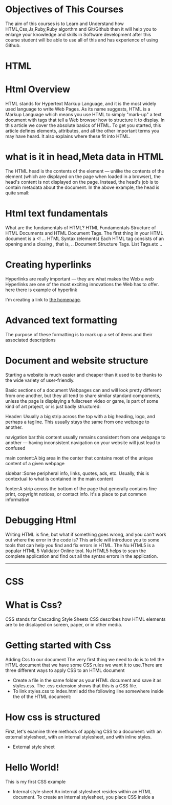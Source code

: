# Objectives of This Courses
The aim of this courses is to Learn and Understand how HTML,Css,Js,Ruby,Ruby algorthm
and Git/Github then it will help you to enlarge your knowledge and skills in Software development after this course student will be able to use all of this and has experience of using Github.

# HTML
# Html Overview
HTML stands for Hypertext Markup Language, and it is the most widely used language to write Web Pages. As its name suggests, HTML is a Markup Language which means you use HTML to simply "mark-up" a text document with tags that tell a Web browser how to structure it to display.
In this article we cover the absolute basics of HTML. To get you started, this article defines elements, attributes, and all the other important terms you may have heard. It also explains where these fit into HTML.
# what is it in head,Meta data in HTML
The HTML head is the contents of the <head> element — unlike the contents of the <body> element (which are displayed on the page when loaded in a browser), the head's content is not displayed on the page. Instead, the head's job is to contain metadata about the document. In the above example, the head is quite small:
<head>
  <meta charset="utf-8">
  <title>My test page</title>
</head>

# Html text fundamentals
What are the fundamentals of HTML?
HTML Fundamentals
Structure of HTML Documents and HTML Document Tags.
 The first thing in your HTML document is a <! ...
HTML Syntax (elements) Each HTML tag consists of an opening and a closing , that is, <name> ..
Document Structure Tags.
List Tags.etc ..
# Creating hyperlinks
Hyperlinks are really important — they are what makes the Web a web
Hyperlinks are one of the most exciting innovations the Web has to offer. 
here there is example of hyperlink
<p>I'm creating a link to
<a href="https:www.diveintocode.jp">the homepage</a>.
</p>

# Advanced text formatting
The purpose of these formatting is to mark up a set of items and their associated descriptions
# Document and website structure
Starting a website is much easier and cheaper than it used to be thanks to the wide variety of user-friendly.

Basic sections of a document
Webpages can and will look pretty different from one another, but they all tend to share similar standard components, unless the page is displaying a fullscreen video or game, is part of some kind of art project, or is just badly structured:

Header: Usually a big strip across the top with a big heading, logo, and perhaps a tagline. This usually stays the same from one webpage to another.

navigation bar:this content usually remains consistent from one webpage to another — having inconsistent navigation on your website will just lead to confused

main content:A big area in the center that contains most of the unique content of a given webpage

sidebar :Some peripheral info, links, quotes, ads, etc. Usually, this is contextual to what is contained in the main content 

footer:A strip across the bottom of the page that generally contains fine print, copyright notices, or contact info. It's a place to put common information
# Debugging Html
Writing HTML is fine, but what if something goes wrong, and you can't work out where the error in the code is? This article will introduce you to some tools that can help you find and fix errors in HTML.
The Nu HTML5 is a popular HTML 5 Validator Online tool. Nu HTML5 helps to scan the complete application and find out all the syntax errors in the application.
 
------------------------------------------------------------------------------------------------
# CSS
# What is Css?
CSS stands for Cascading Style Sheets
CSS describes how HTML elements are to be displayed on screen, paper, or in other media.
# Getting started with Css
Adding Css to our document
The very first thing we need to do is to tell the HTML document that we have some CSS rules we want it to use.There are three different ways to apply CSS to an HTML document 

- Create a file in the same folder as your HTML document and save it as styles.css. The .css extension shows that this is a CSS file.
- To link styles.css to index.html add the following line somewhere inside the <head> of the HTML document:
<link rel="stylesheet" href="styles.css">

# How css is structured
First, let's examine three methods of applying CSS to a document: with an external stylesheet, with an internal stylesheet, and with inline styles.

- External style sheet
<html>
  <head>
    <meta charset="utf-8">
    <title>My CSS experiment</title>
    <link rel="stylesheet" href="styles.css">
  </head>
  <body>
    <h1>Hello World!</h1>
    <p>This is my first CSS example</p>
  </body>
</html>

- Internal style sheet
An internal stylesheet resides within an HTML document. To create an internal stylesheet, you place CSS inside a <style> element contained inside the HTML <head>
<html>
  <head>
    <meta charset="utf-8">
    <title>My CSS experiment</title>
    <style>
      h1 {
        color: blue;
        background-color: yellow;
        border: 1px solid black;
      }

      p {
        color: red;
      }
    </style>
  </head>
  <body>
    <h1>Hello World!</h1>
    <p>This is my first CSS example</p>
  </body>
</html>

- Inline style sheet
<html>
  <head>
    <meta charset="utf-8">
    <title>My CSS experiment</title>
  </head>
  <body>
    <h1 style="color: blue;background-color: yellow;border: 1px solid black;">Hello World!</h1>
    <p style="color:red;">This is my first CSS example</p>
  </body>
</html>

# How Css works?
How does CSS actually work?
When a browser displays a document, it must combine the document's content with its style information. 
# Css building block
here there is css selector!
CSS selectors
There are a wide variety of CSS selectors available, allowing for fine-grained precision when selecting elements to style. In this article and its sub-articles, we'll run through the different types in great detail, seeing how they work. The sub-articles are as follows:
- Type, class, and ID selectors
- Attribute selectors
- Pseudo-classes and pseudo-elements
- Combinators
What is a selector?
You have met selectors already. A CSS selector is the first part of a CSS Rule.

h1 { 
  color: blue; 
} 

.special { 
  color: blue; 
} 
# Styling text
The CSS text-align property defines the horizontal text alignment for an HTML element:
<h1 style="text-align:center;">Centered Heading</h1>
<p style="text-align:center;">Centered paragraph.</p>

# Css Layout
a collection of popular layouts and patterns made with CSS
So that I collect most popular layouts and patterns that can be built with pure CSS.
They are powered by modern CSS features such as flexbox and CSS grid.

---------------------------------------------------------------------------------
# JS

# what is Javascript?
JavaScript is a text-based programming language used both on the client-side and server-side that allows you to make web pages interactive. Where HTML and CSS are languages that give structure and style to web pages, JavaScript gives web pages interactive elements that engage a user.

# Basic math in Javascript,Numbers and operators
JavaScript Math Object
Math.round() Math.round(x) returns the value of x rounded to its nearest integer: 
Math.pow() Math.pow(x, y) returns the value of x to the power of y:
Math.sqrt() Math.sqrt(x) returns the square root of x: 
There are four different types of calculation operators: arithmetic, comparison, text concatenation, and reference.
What is () called in math?
- This symbol is called an asterisk. In mathematics, we sometimes use it to mean multiplication, particularly with computers. For example, 5*3 = 5 times 3 = 15.

# Handling text and string in Javascript
Strings are dealt with similarly to numbers at first glance, but when you dig deeper you'll start to see some notable differences
- Creating a string
To start with, enter the following lines:
let string = 'The revolution will not be televised.';
string;
- If you don't do this, or miss one of the quotes, you'll get an error. Try entering the following lines:
let badString = This is a test;
let badString = 'This is a test;
let badString = This is a test';
# Useful string method

Strings as objects
Most things are objects in JavaScript. When you create a string, for example by using:
let string = 'This is my string';
Finding the length of a string
This is easy — you simply use the length property. Try entering the following lines:
let browserType = 'mozilla';
browserType.length;

# Array
JavaScript arrays are used to store multiple values in a single variable.
Example
var cars = ["Saab", "Volvo", "BMW"];

# What is an Array?
An array is a special variable, which can hold more than one value at a time.
If you have a list of items (a list of car names, for example), storing the cars in single variables could look like this:
var car1 = "Saab";
var car2 = "Volvo";
var car3 = "BMW";

# JavaScript Array Methods
Converting Arrays to Strings
The JavaScript method toString() converts an array to a string of (comma separated) array values.

Example
var fruits = ["Banana", "Orange", "Apple", "Mango"];
document.getElementById("demo").innerHTML = fruits.toString();
Result:
Banana,Orange,Apple,Mango

# Introducing Javascript Object
What is JavaScript Object Notation (JSON) and how can you put it to work? This concise guide helps busy IT professionals get up and running quickly with this popular data interchange format, and provides a deep understanding of how JSON works. 

# How do you declare an object in JavaScript?

Creating a JavaScript Object
There are different ways to create new objects: Define and create a single object, using an object literal. Define and create a single object, with the keyword new . Define an object constructor, and then create objects of the constructed type.

# Asynchrounous Javascript

Why study Asynchronous JavaScript?
Asynchronous JavaScript can be tricky even for experienced developers, but it’s part of what makes JavaScript such a powerful and efficient programming language.
# What is synchronous and asynchronous in JavaScript?

synchronous code is executed in sequence – each statement waits for the previous statement to finish before executing. Asynchronous code doesn't have to wait – your program can continue to run. You do this to keep your site or app responsive, reducing waiting time for the user.

------------------------------------------------------------------------------------------------
# Ruby
# Ruby Language Overview

Ruby is a general-purpose, interpreted programming language. Ruby is a true object-oriented programming language. Ruby is a server-side scripting language similar to Python and PERL. Ruby can be used to write Common Gateway Interface (CGI) scripts.
Dynamically typed
Interpreted
Can be modified at runtime
Object oriented
Blocks / lambdas / closures
Perl-like regular expressions
Closely tied to shell & OS
# Features of Ruby

Ruby is an open-source and is freely available on the Web, but it is subject to a license.
Ruby is a general-purpose, interpreted programming language.
Ruby is a true object-oriented programming language.
# Built-in Types
Numbers
42
Booleans
true
false
Strings
"apple"
'banana'
Symbols
:apple
Arrays
["apple", "banana"]
# Functions And loops

 while loop is a control flow statement that allows code to be executed repeatedly based on a given Boolean condition. 
Example:

filter_none
brightness_4
# Ruby program to illustrate 'while' loop 
  
# variable x 
x = 4
  
# using while loop  
# here condtional is x i.e. 4 
while x >= 1 
  
# statements to be executed 
  puts "GeeksforGeeks"
  x = x - 1
    
# while loop ends here 
end

# Classes and methods
a method provides functionality to an Object. A class method provides functionality to a class itself, while an instance method provides functionality to one instance of a class.

class Calculator
  def add(a,b)
    a + b
  end
end
# How Ruby Works with Databases
Using GEM files (Ruby Libraries)•Supported: MySQL, Oracle, Neo4J, DB2, SQLite, ODBC.
# Rails Architecture (Based on MVC)
MVC is a pattern for the architecture of a software application. It separates an application into the following components:
- Models for handling data and business logic
- Controllers for handling the user interface and application
- Views for handling graphical user interface objects and presentation
# How to install Ruby?
apt (Debian or Ubuntu)
Debian GNU/Linux and Ubuntu use the apt package manager. You can use it like this:

- sudo apt-get install ruby-full
- sudo yum install ruby
- sudo snap install ruby --classic
- sudo snap switch ruby --channel=2.3/stable
- sudo snap refresh

# Creating a project in ruby
Creating a New Rails Project. 
- Scaffolding the Application.
- Creating the Application Root View and Testing Functionality.
- Adding Validations.
- Adding Authentication.
- Create database
- Migrate database
- Starting server
-------------------------------------------------------------------------
# Ruby Algorthm

# Ruby Algorthm meaning and Understanding Flowchart
HOW TO USE IT?
- Process Flowchart is one of the most basic diagram you will meet. It is a great one to begin with since it is used to describe a high-level process of the whole system.
- Ruby Algorthm : An algorithm is a step by step procedure to solve logical and mathematical problems. A recipe is a good example of an algorithm because it says what must be done, step by step.
# Meaning of pseudocode and steps of using it in algorthm

It is a simpler version of a programming code in plain English which uses short phrases to write code for a program before it is implemented in a specific programming language.
# understanding and implementing bubble sort in ruby 

Bubble sort, sometimes referred to as sinking sort, is a simple sorting algorithm that repeatedly steps through the list, compares adjacent elements and swaps them if they are in the wrong order. 

def bubble_sort(array)
  array_length = array.size
  return array if array_length <= 1

  loop do
    # we need to create a variable that will be checked so that we don't run into an infinite loop scenario.
    swapped = false

    # subtract one because Ruby arrays are zero-index based
    (array_length-1).times do |i|
      if array[i] > array[i+1]
        array[i], array[i+1] = array[i+1], array[i]
        swapped = true
      end
    end

    break if not swapped
  end

  array
end

unsorted_array = [11,5,7,6,15]
p bubble_sort(unsorted_array)
Running ruby ruby-sorting.rb in the terminal produces the following:

[5, 6, 7, 11, 15]
# Error handling in algorthm

Error handling refers to the response and recovery procedures from error conditions present in a software application. In other words, it is the process comprised of anticipation, detection and resolution of application errors, programming errors or communication errors.
There are four main categories of errors:

Logical errors
Generated errors
Compile-time errors
Runtime errors
-----------------------------------------------------------------------------------
# Git/Github

# Purpose of Using Git
GitHub is a Git repository hosting service, but it adds many of its own features. While Git is a command line tool, GitHub provides a Web-based graphical interface. It also provides access control and several collaboration features, such as a wikis and basic task management tools for every project.

# What Is Git? and What Is GitHub?
Git is a version control system that lets you manage and keep track of your source code history. GitHub is a cloud-based hosting service that lets you manage Git repositories. 
# Installation of Git
Debian/Ubuntu
- Git packages are available using apt.
- It's a good idea to make sure you're running the latest version. To do so, Navigate to your command prompt shell and run the following command to make sure everything is up-to-date: sudo apt-get update.
- To install Git, run the following command: sudo apt-get install git-all.
- Once the command output has completed, you can verify the installation by typing: git version.
# Configuration of Git
As you read briefly in Getting Started, you can specify Git configuration settings with the git config command. One of the first things you did was set up your name and email address:
- git init
- git add .
- git config --global user.name "Ange benie"
- git config --global user.email angebenie@example.com
etc...
# Github
What is GitHub? GitHub is a code hosting platform for version control and collaboration. It lets you and others work together on projects from anywhere. This tutorial teaches you GitHub essentials like repositories, branches, commits, and Pull
# How To Get Started With GitHub
- Signup with github
- then Sign in

